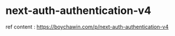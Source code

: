 # next-auth-authentication-v4


ref content : <https://boychawin.com/p/next-auth-authentication-v4> 
